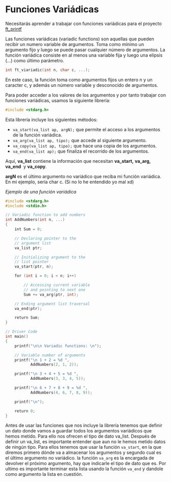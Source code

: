 # Funciones Variádicas

Necesitarás aprender a trabajar con funciones variádicas para el proyecto [ft_printf](https://github.com/erivero-p/ft_printf)

Las funciones variádicas (variadic functions) son aquellas que pueden recibir un numero variable de argumentos. Toma como mínimo un argumento fijo y luego se puede pasar cualquier número de argumentos. La función variádica consiste en al menos una variable fija y luego una elipsis (…) como último parámetro.

```c
int ft_viariadic(int n, char c, ...);
```

En este caso, la función toma como argumentos fijos un entero n y un caracter c, y además un número variable y desconocido de argumentos. 

Para poder acceder a los valores de los argumentos y por tanto trabajar con funciones variádicas, usamos la siguiente librería: 

```c
#include <stdarg.h>
```

Esta librería incluye los siguientes métodos: 

- `va_start(va_list ap, argN);` que permite el acceso a los argumentos de la función variádica.
- `va_arg(va_list ap, tipo);` que accede al siguiente argumento.
- `va_copy(va_list ap, tipo);` que hace una copia de los argumentos.
- `va_end(va_list ap);` que finaliza el recorrido de los argumentos.

Aquí, **va_list** contiene la información que necesitan **va_start,** **va_arg, va_end**  y **va_copy**.

**argN** es el último argumento no variádico que reciba mi función variádica. En mi ejemplo, sería char c. (Si no lo he entendido yo mal xd) 

*Ejemplo de una función variádica*

```c
#include <stdarg.h>
#include <stdio.h>

// Variadic function to add numbers
int AddNumbers(int n, ...)
{
    int Sum = 0;

    // Declaring pointer to the
    // argument list
    va_list ptr;

    // Initializing argument to the
    // list pointer
    va_start(ptr, n);

    for (int i = 0; i < n; i++)

        // Accessing current variable
        // and pointing to next one
        Sum += va_arg(ptr, int);

    // Ending argument list traversal
    va_end(ptr);

    return Sum;
}

// Driver Code
int main()
{
    printf("\n\n Variadic functions: \n");

    // Variable number of arguments
    printf("\n 1 + 2 = %d ",
           AddNumbers(2, 1, 2));

    printf("\n 3 + 4 + 5 = %d ",
           AddNumbers(3, 3, 4, 5));

    printf("\n 6 + 7 + 8 + 9 = %d ",
           AddNumbers(4, 6, 7, 8, 9));

    printf("\n");

    return 0;
}
```



Antes de usar las funciones que nos incluye la librería tenemos que definir un dato donde vamos a guardar todos los argumentos variádicos que hemos metido. Para ello nos ofrecen el tipo de dato va_list. Después de definir un va_list, es importante entender que aun no le hemos metido datos de ningún tipo. Para ellos tenemos que usar la función `va_start`, en la que diremos primero dónde va a almacenar los argumentos y segundo cual es el último argumento no variádico. la función `va_arg` es la encargada de devolver el próximo argumento, hay que indicarle el tipo de dato que es. Por ultimo es importante terminar esta lista usando la función `va_end` y dandole como argumento la lista en cuestión.

